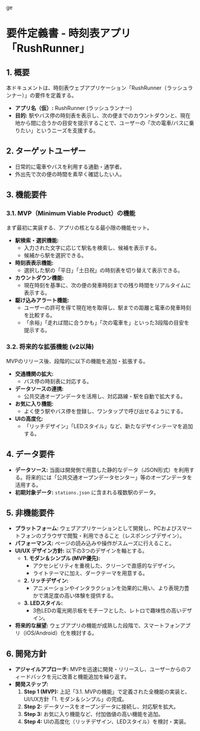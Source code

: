 
ge
# 要件定義書 - 時刻表アプリ「RushRunner」

## 1. 概要

本ドキュメントは、時刻表ウェブアプリケーション「RushRunner（ラッシュランナー）」の要件を定義する。

- **アプリ名（仮）:** RushRunner (ラッシュランナー)
- **目的:** 駅やバス停の時刻表を表示し、次の便までのカウントダウンと、現在地から間に合うかの目安を提示することで、ユーザーの「次の電車/バスに乗りたい」というニーズを支援する。

## 2. ターゲットユーザー

- 日常的に電車やバスを利用する通勤・通学者。
- 外出先で次の便の時間を素早く確認したい人。

## 3. 機能要件

### 3.1. MVP（Minimum Viable Product）の機能

まず最初に実装する、アプリの核となる最小限の機能セット。

- **駅検索・選択機能:**
  - 入力された文字に応じて駅名を検索し、候補を表示する。
  - 候補から駅を選択できる。
- **時刻表表示機能:**
  - 選択した駅の「平日」「土日祝」の時刻表を切り替えて表示できる。
- **カウントダウン機能:**
  - 現在時刻を基準に、次の便の発車時刻までの残り時間をリアルタイムに表示する。
- **駆け込みアラート機能:**
  - ユーザーの許可を得て現在地を取得し、駅までの距離と電車の発車時刻を比較する。
  - 「余裕」「走れば間に合うかも」「次の電車を」といった3段階の目安を提示する。

### 3.2. 将来的な拡張機能 (v2以降)

MVPのリリース後、段階的に以下の機能を追加・拡張する。

- **交通機関の拡大:**
  - バス停の時刻表に対応する。
- **データソースの連携:**
  - 公共交通オープンデータを活用し、対応路線・駅を自動で拡大する。
- **お気に入り機能:**
  - よく使う駅やバス停を登録し、ワンタップで呼び出せるようにする。
- **UIの高度化:**
  - 「リッチデザイン」「LEDスタイル」など、新たなデザインテーマを追加する。

## 4. データ要件

- **データソース:** 当面は開発側で用意した静的なデータ（JSON形式）を利用する。将来的には「公共交通オープンデータセンター」等のオープンデータを活用する。
- **初期対象データ:** `stations.json` に含まれる複数駅のデータ。

## 5. 非機能要件

- **プラットフォーム:** ウェブアプリケーションとして開発し、PCおよびスマートフォンのブラウザで閲覧・利用できること（レスポンシブデザイン）。
- **パフォーマンス:** ページの読み込みや操作がスムーズに行えること。
- **UI/UX デザイン方針:** 以下の3つのデザインを軸とする。
  - **1. モダン＆シンプル (MVP優先):**
    - アクセシビリティを重視した、クリーンで直感的なデザイン。
    - ライトテーマに加え、ダークテーマを用意する。
  - **2. リッチデザイン:**
    - アニメーションやインタラクションを効果的に用い、より表現力豊かで満足度の高い体験を提供する。
  - **3. LEDスタイル:**
    - 3色LEDの電光掲示板をモチーフとした、レトロで趣味性の高いデザイン。
- **将来的な展望:** ウェブアプリの機能が成熟した段階で、スマートフォンアプリ（iOS/Android）化を検討する。

## 6. 開発方針

- **アジャイルアプローチ:** MVPを迅速に開発・リリースし、ユーザーからのフィードバックを元に改善と機能追加を繰り返す。
- **開発ステップ:**
  1. **Step 1 (MVP):** 上記「3.1. MVPの機能」で定義された全機能の実装と、UI/UX方針「1. モダン＆シンプル」の完成。
  2. **Step 2:** データソースをオープンデータに接続し、対応駅を拡大。
  3. **Step 3:** お気に入り機能など、付加価値の高い機能を追加。
  4. **Step 4:** UIの高度化（リッチデザイン、LEDスタイル）を検討・実装。
